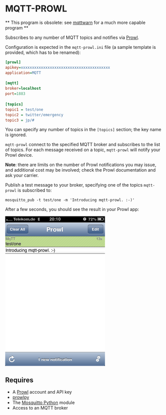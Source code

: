 
# MQTT-PROWL

** This program is obsolete: see [mqttwarn](https://github.com/jpmens/mqttwarn) for a much more capable program **

Subscribes to any number of MQTT topics and notifies via [Prowl](http://www.prowlapp.com/).

Configuration is expected in the `mqtt-prowl.ini` file (a sample template is
provided, which has to be renamed):

```ini
[prowl]
apikey=xxxxxxxxxxxxxxxxxxxxxxxxxxxxxxxxxxxxxxxx
application=MQTT

[mqtt]
broker=localhost
port=1883

[topics]
topic1 = test/one
topic2 = twitter/emergency
topic3 = jp/#
```

You can specify any number of topics in the `[topics]` section; the key name
is ignored.

`mqtt-prowl` connect to the specified MQTT broker and subscribes to the list
of topics. For each message received on a topic, `mqtt-prowl` will notify
your Prowl device.

**Note**: there are limits on the number of Prowl notifications you may issue,
and additional cost may be involved; check the Prowl documentation and ask your
carrier.

Publish a test message to your broker, specifying one of the topics `mqtt-prowl` is
subscribed to:

```
mosquitto_pub -t test/one -m 'Introducing mqtt-prowl. :-)'
```

After a few seconds, you should see the result in your Prowl app:

![Prowl](prowl.png)

## Requires

* A [Prowl](http://www.prowlapp.com/) account and API key
* [prowlpy](https://github.com/jacobb/prowlpy)
* The [Mosquitto Python](http://mosquitto.org/documentation/python/) module
* Access to an MQTT broker
